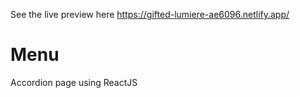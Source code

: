 See the live preview here
https://gifted-lumiere-ae6096.netlify.app/

# Menu
Accordion page using ReactJS
